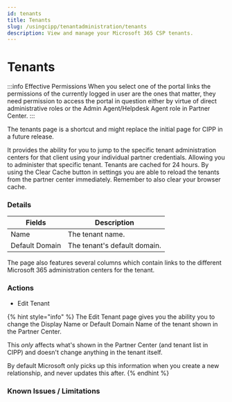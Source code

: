```yaml
---
id: tenants
title: Tenants
slug: /usingcipp/tenantadministration/tenants
description: View and manage your Microsoft 365 CSP tenants.
---
```


# Tenants

:::info Effective Permissions When you select one of the portal links the permissions of the currently logged in user are the ones that matter, they need permission to access the portal in question either by virtue of direct administrative roles or the Admin Agent/Helpdesk Agent role in Partner Center. :::

The tenants page is a shortcut and might replace the initial page for CIPP in a future release.

It provides the ability for you to jump to the specific tenant administration centers for that client using your individual partner credentials. Allowing you to administer that specific tenant. Tenants are cached for 24 hours. By using the Clear Cache button in settings you are able to reload the tenants from the partner center immediately. Remember to also clear your browser cache.

### Details

| Fields         | Description                  |
| -------------- | ---------------------------- |
| Name           | The tenant name.             |
| Default Domain | The tenant's default domain. |

The page also features several columns which contain links to the different Microsoft 365 administration centers for the tenant.

### Actions

* Edit Tenant

{% hint style="info" %}
The Edit Tenant page gives you the ability you to change the Display Name or Default Domain Name of the tenant shown in the Partner Center.

This _only_ affects what's shown in the Partner Center (and tenant list in CIPP) and doesn't change anything in the tenant itself.

By default Microsoft only picks up this information when you create a new relationship, and never updates this after.
{% endhint %}





### Known Issues / Limitations
